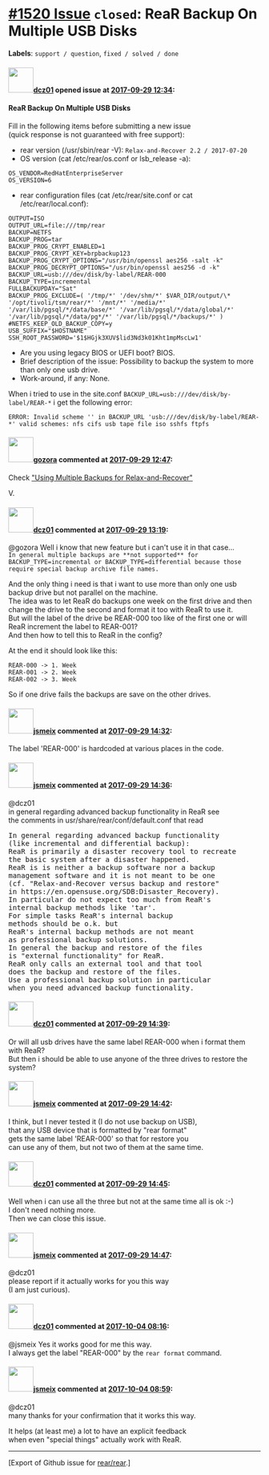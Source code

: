 [\#1520 Issue](https://github.com/rear/rear/issues/1520) `closed`: ReaR Backup On Multiple USB Disks
====================================================================================================

**Labels**: `support / question`, `fixed / solved / done`

#### <img src="https://avatars.githubusercontent.com/u/20817288?v=4" width="50">[dcz01](https://github.com/dcz01) opened issue at [2017-09-29 12:34](https://github.com/rear/rear/issues/1520):

#### ReaR Backup On Multiple USB Disks

Fill in the following items before submitting a new issue  
(quick response is not guaranteed with free support):

-   rear version (/usr/sbin/rear -V):
    `Relax-and-Recover 2.2 / 2017-07-20`
-   OS version (cat /etc/rear/os.conf or lsb\_release -a):

<!-- -->

    OS_VENDOR=RedHatEnterpriseServer
    OS_VERSION=6

-   rear configuration files (cat /etc/rear/site.conf or cat
    /etc/rear/local.conf):

<!-- -->

    OUTPUT=ISO
    OUTPUT_URL=file:///tmp/rear
    BACKUP=NETFS
    BACKUP_PROG=tar
    BACKUP_PROG_CRYPT_ENABLED=1
    BACKUP_PROG_CRYPT_KEY=brpbackup123
    BACKUP_PROG_CRYPT_OPTIONS="/usr/bin/openssl aes256 -salt -k"
    BACKUP_PROG_DECRYPT_OPTIONS="/usr/bin/openssl aes256 -d -k"
    BACKUP_URL=usb:///dev/disk/by-label/REAR-000
    BACKUP_TYPE=incremental
    FULLBACKUPDAY="Sat"
    BACKUP_PROG_EXCLUDE=( '/tmp/*' '/dev/shm/*' $VAR_DIR/output/\* '/opt/tivoli/tsm/rear/*' '/mnt/*' '/media/*' '/var/lib/pgsql/*/data/base/*' '/var/lib/pgsql/*/data/global/*' '/var/lib/pgsql/*/data/pg*/*' '/var/lib/pgsql/*/backups/*' )
    #NETFS_KEEP_OLD_BACKUP_COPY=y
    USB_SUFFIX="$HOSTNAME"
    SSH_ROOT_PASSWORD='$1$HGjk3XUV$lid3Nd3k01Kht1mpMscLw1'

-   Are you using legacy BIOS or UEFI boot? BIOS.
-   Brief description of the issue: Possibility to backup the system to
    more than only one usb drive.
-   Work-around, if any: None.

When i tried to use in the site.conf
`BACKUP_URL=usb:///dev/disk/by-label/REAR-*` i get the following error:

    ERROR: Invalid scheme '' in BACKUP_URL 'usb:///dev/disk/by-label/REAR-*' valid schemes: nfs cifs usb tape file iso sshfs ftpfs

#### <img src="https://avatars.githubusercontent.com/u/12116358?u=1c5ba9dcee5ca3082f03029a7fbe647efd30eb49&v=4" width="50">[gozora](https://github.com/gozora) commented at [2017-09-29 12:47](https://github.com/rear/rear/issues/1520#issuecomment-333116799):

Check ["Using Multiple Backups for
Relax-and-Recover"](https://github.com/rear/rear/blob/master/doc/user-guide/11-multiple-backups.adoc#using-multiple-backups-for-relax-and-recover)

V.

#### <img src="https://avatars.githubusercontent.com/u/20817288?v=4" width="50">[dcz01](https://github.com/dcz01) commented at [2017-09-29 13:19](https://github.com/rear/rear/issues/1520#issuecomment-333124016):

@gozora Well i know that new feature but i can't use it in that
case...  
`In general multiple backups are **not supported** for BACKUP_TYPE=incremental or BACKUP_TYPE=differential because those require special backup archive file names.`

And the only thing i need is that i want to use more than only one usb
backup drive but not parallel on the machine.  
The idea was to let ReaR do backups one week on the first drive and then
change the drive to the second and format it too with ReaR to use it.  
But will the label of the drive be REAR-000 too like of the first one or
will ReaR increment the label to REAR-001?  
And then how to tell this to ReaR in the config?

At the end it should look like this:

    REAR-000 -> 1. Week
    REAR-001 -> 2. Week
    REAR-002 -> 3. Week

So if one drive fails the backups are save on the other drives.

#### <img src="https://avatars.githubusercontent.com/u/1788608?u=925fc54e2ce01551392622446ece427f51e2f0ce&v=4" width="50">[jsmeix](https://github.com/jsmeix) commented at [2017-09-29 14:32](https://github.com/rear/rear/issues/1520#issuecomment-333142799):

The label 'REAR-000' is hardcoded at various places in the code.

#### <img src="https://avatars.githubusercontent.com/u/1788608?u=925fc54e2ce01551392622446ece427f51e2f0ce&v=4" width="50">[jsmeix](https://github.com/jsmeix) commented at [2017-09-29 14:36](https://github.com/rear/rear/issues/1520#issuecomment-333144028):

@dcz01  
in general regarding advanced backup functionality in ReaR see  
the comments in usr/share/rear/conf/default.conf that read

<pre>
In general regarding advanced backup functionality
(like incremental and differential backup):
ReaR is primarily a disaster recovery tool to recreate
the basic system after a disaster happened.
ReaR is is neither a backup software nor a backup
management software and it is not meant to be one
(cf. "Relax-and-Recover versus backup and restore"
in https://en.opensuse.org/SDB:Disaster_Recovery).
In particular do not expect too much from ReaR's
internal backup methods like 'tar'.
For simple tasks ReaR's internal backup
methods should be o.k. but
ReaR's internal backup methods are not meant
as professional backup solutions.
In general the backup and restore of the files
is "external functionality" for ReaR.
ReaR only calls an external tool and that tool
does the backup and restore of the files.
Use a professional backup solution in particular
when you need advanced backup functionality.
</pre>

#### <img src="https://avatars.githubusercontent.com/u/20817288?v=4" width="50">[dcz01](https://github.com/dcz01) commented at [2017-09-29 14:39](https://github.com/rear/rear/issues/1520#issuecomment-333144792):

Or will all usb drives have the same label REAR-000 when i format them
with ReaR?  
But then i should be able to use anyone of the three drives to restore
the system?

#### <img src="https://avatars.githubusercontent.com/u/1788608?u=925fc54e2ce01551392622446ece427f51e2f0ce&v=4" width="50">[jsmeix](https://github.com/jsmeix) commented at [2017-09-29 14:42](https://github.com/rear/rear/issues/1520#issuecomment-333145734):

I think, but I never tested it (I do not use backup on USB),  
that any USB device that is formatted by "rear format"  
gets the same label 'REAR-000' so that for restore you  
can use any of them, but not two of them at the same time.

#### <img src="https://avatars.githubusercontent.com/u/20817288?v=4" width="50">[dcz01](https://github.com/dcz01) commented at [2017-09-29 14:45](https://github.com/rear/rear/issues/1520#issuecomment-333146309):

Well when i can use all the three but not at the same time all is ok
:-)  
I don't need nothing more.  
Then we can close this issue.

#### <img src="https://avatars.githubusercontent.com/u/1788608?u=925fc54e2ce01551392622446ece427f51e2f0ce&v=4" width="50">[jsmeix](https://github.com/jsmeix) commented at [2017-09-29 14:47](https://github.com/rear/rear/issues/1520#issuecomment-333146872):

@dcz01  
please report if it actually works for you this way  
(I am just curious).

#### <img src="https://avatars.githubusercontent.com/u/20817288?v=4" width="50">[dcz01](https://github.com/dcz01) commented at [2017-10-04 08:16](https://github.com/rear/rear/issues/1520#issuecomment-334082400):

@jsmeix Yes it works good for me this way.  
I always get the label "REAR-000" by the `rear format` command.

#### <img src="https://avatars.githubusercontent.com/u/1788608?u=925fc54e2ce01551392622446ece427f51e2f0ce&v=4" width="50">[jsmeix](https://github.com/jsmeix) commented at [2017-10-04 08:59](https://github.com/rear/rear/issues/1520#issuecomment-334092972):

@dcz01  
many thanks for your confirmation that it works this way.

It helps (at least me) a lot to have an explicit feedback  
when even "special things" actually work with ReaR.

------------------------------------------------------------------------

\[Export of Github issue for
[rear/rear](https://github.com/rear/rear).\]

